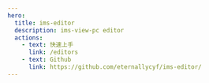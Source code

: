 ```yaml
---
hero:
  title: ims-editor
  description: ims-view-pc editor
  actions:
    - text: 快速上手
      link: /editors
    - text: Github
      link: https://github.com/eternallycyf/ims-editor/
---
```

